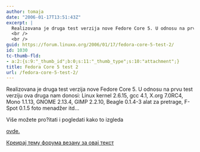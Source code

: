 ```yaml
---
author: tomaja
date: "2006-01-17T13:51:43Z"
excerpt: |
  Realizovana je druga test verzija nove Fedore Core 5. U odnosu na prvu test verziju ova druga nam donosi: Linux kernel 2.6.15, gcc 4.1, X.org 7.0RC4, Mono 1.1.13, GNOME 2.13.4, GIMP 2.2.10,  Beagle 0.1.4-3 alat za pretrage, F-Spot 0.1.5 foto menadžer itd...<br />
  <br />
  <br />
guid: https://forum.linuxo.org/2006/01/17/fedora-core-5-test-2/
id: 1030
tc-thumb-fld:
- a:2:{s:9:"_thumb_id";b:0;s:11:"_thumb_type";s:10:"attachment";}
title: Fedora Core 5 test 2
url: /fedora-core-5-test-2/
---
```

Realizovana je druga test verzija nove Fedore Core 5. U odnosu na prvu test verziju ova druga nam donosi: Linux kernel 2.6.15, gcc 4.1, X.org 7.0RC4, Mono 1.1.13, GNOME 2.13.4, GIMP 2.2.10, Beagle 0.1.4-3 alat za pretrage, F-Spot 0.1.5 foto menadžer itd&#8230;

<!--break-->Više možete pro?itati i pogledati kako to izgleda 

[ovde.](http://www.madpenguin.org/cms/?m=show&id=5971) 

[Креирај тему форума везану за овај текст](https://linuxo.org/nova-tema-na-forumu/?se_pid=1030)